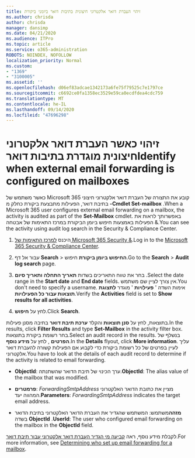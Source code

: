```yaml
---
title: זיהוי העברת דואר אלקטרוני חיצונית בתיבות דואר ביומני ביקורת
ms.author: chrisda
author: chrisda
manager: dansimp
ms.date: 04/21/2020
ms.audience: ITPro
ms.topic: article
ms.service: o365-administration
ROBOTS: NOINDEX, NOFOLLOW
localization_priority: Normal
ms.custom:
- "1369"
- "3100005"
ms.assetid: ''
ms.openlocfilehash: d06ef83adcae1342173a6fe75f79525c7e1797ce
ms.sourcegitcommit: c6692ce0fa1358ec3529e59ca0ecdfdea4cdc759
ms.translationtype: MT
ms.contentlocale: he-IL
ms.lasthandoff: 09/14/2020
ms.locfileid: "47696298"
---
```

# <a name="identify-when-external-email-forwarding-is-configured-on-mailboxes"></a><span data-ttu-id="89eeb-102">זיהוי כאשר העברת דואר אלקטרוני חיצונית מוגדרת בתיבות דואר</span><span class="sxs-lookup"><span data-stu-id="89eeb-102">Identify when external email forwarding is configured on mailboxes</span></span>

<span data-ttu-id="89eeb-103">כאשר משתמש של Microsoft 365 קובע את התצורה של העברת דואר אלקטרוני חיצוני בתיבת דואר, הפעילות מתבצעת ביקורת כחלק מ **-Cmdlet Set-mailbox** .</span><span class="sxs-lookup"><span data-stu-id="89eeb-103">When a Microsoft 365 user configures external email forwarding on a mailbox, the activity is audited as part of the **Set-Mailbox** cmdlet.</span></span> <span data-ttu-id="89eeb-104">באפשרותך לראות את הפעילות באמצעות חיפוש ביומן הביקורת במרכז התאימות של אבטחה &.</span><span class="sxs-lookup"><span data-stu-id="89eeb-104">You can see the activity using audit log search in the Security & Compliance Center.</span></span>

1. <span data-ttu-id="89eeb-105">היכנס [למרכז התאימות של Microsoft 365 Security &](https://protection.office.com/).</span><span class="sxs-lookup"><span data-stu-id="89eeb-105">Log in to the [Microsoft 365 Security & Compliance Center](https://protection.office.com/).</span></span>

2. <span data-ttu-id="89eeb-106">עבור אל דף **Search**  >  **החיפוש ביומן ביקורת** חיפוש.</span><span class="sxs-lookup"><span data-stu-id="89eeb-106">Go to the **Search** > **Audit log search** page.</span></span>

3. <span data-ttu-id="89eeb-107">בחר את טווח התאריכים בשדות **תאריך התחלה** **ותאריך סיום** .</span><span class="sxs-lookup"><span data-stu-id="89eeb-107">Select the date range in the **Start date** and **End date** fields.</span></span> <span data-ttu-id="89eeb-108">אין צורך לציין שם משתמש.</span><span class="sxs-lookup"><span data-stu-id="89eeb-108">You don't need to specify a username.</span></span> <span data-ttu-id="89eeb-109">אימות השדה ' **פעילויות** ' מוגדר **לתצוגת תוצאות עבור כל הפעילויות**.</span><span class="sxs-lookup"><span data-stu-id="89eeb-109">Verify the **Activities** field is set to **Show results for all activities**.</span></span>

4. <span data-ttu-id="89eeb-110">לחץ על **חיפוש**.</span><span class="sxs-lookup"><span data-stu-id="89eeb-110">Click **Search**.</span></span>

<span data-ttu-id="89eeb-111">בתוצאות, לחץ על **סנן תוצאות** והקלד **ערכת תיבת דואר** בתיבה מסנן פעילות.</span><span class="sxs-lookup"><span data-stu-id="89eeb-111">In the results, click **Filter Results** and type **Set-Mailbox** in the activity filter box.</span></span> <span data-ttu-id="89eeb-112">בחר רשומת ביקורת בתוצאות.</span><span class="sxs-lookup"><span data-stu-id="89eeb-112">Select an audit record in the results.</span></span> <span data-ttu-id="89eeb-113">בנשלף של **הפרטים** , לחץ על **מידע נוסף**.</span><span class="sxs-lookup"><span data-stu-id="89eeb-113">In the **Details** flyout, click **More information**.</span></span> <span data-ttu-id="89eeb-114">עליך לעיין בפרטים של כל רשומת ביקורת כדי לקבוע אם הפעילות קשורה להעברת דואר אלקטרוני.</span><span class="sxs-lookup"><span data-stu-id="89eeb-114">You have to look at the details of each audit record to determine if the activity is related to email forwarding.</span></span>

- <span data-ttu-id="89eeb-115">**ObjectId**: ערך הכינוי של תיבת הדואר שהשתנתה.</span><span class="sxs-lookup"><span data-stu-id="89eeb-115">**ObjectId**: The alias value of the mailbox that was modified.</span></span>

- <span data-ttu-id="89eeb-116">**פרמטרים**: _ForwardingSmtpAddress_ מציין את כתובת הדואר האלקטרוני המהווה יעד.</span><span class="sxs-lookup"><span data-stu-id="89eeb-116">**Parameters**: _ForwardingSmtpAddress_ indicates the target email address.</span></span>

- <span data-ttu-id="89eeb-117">**מזהה**משתמש: המשתמש שהגדיר את העברת הדואר האלקטרוני בתיבת הדואר בשדה **ObjectId** .</span><span class="sxs-lookup"><span data-stu-id="89eeb-117">**UserId**: The user who configured email forwarding on the mailbox in the **ObjectId** field.</span></span>

<span data-ttu-id="89eeb-118">לקבלת מידע נוסף, ראה [קביעה מי הגדיר העברת דואר אלקטרוני עבור תיבת דואר](https://docs.microsoft.com/microsoft-365/compliance/auditing-troubleshooting-scenarios#determine-who-set-up-email-forwarding-for-a-mailbox).</span><span class="sxs-lookup"><span data-stu-id="89eeb-118">For more information, see [Determining who set up email forwarding for a mailbox](https://docs.microsoft.com/microsoft-365/compliance/auditing-troubleshooting-scenarios#determine-who-set-up-email-forwarding-for-a-mailbox).</span></span>
